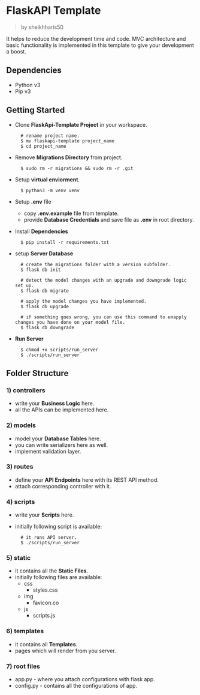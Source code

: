 # FlaskAPI Template

> by sheikhharis50

It helps to reduce the development time and code. MVC architecture and basic functionality is implemented in this template to give your development a boost.

## Dependencies

- Python v3
- Pip v3

## Getting Started

- Clone **FlaskApi-Template Project** in your workspace.

        # rename project name.
        $ mv flaskapi-template project_name
        $ cd project_name

- Remove **Migrations Directory** from project.

        $ sudo rm -r migrations && sudo rm -r .git

- Setup **virtual enviorment**.

        $ python3 -m venv venv

- Setup **.env** file

  - copy **.env.example** file from template.
  - provide **Database Credentials** and save file as **.env** in root directory.

- Install **Dependencies**

        $ pip install -r requirements.txt 

- setup **Server Database**

        # create the migrations folder with a version subfolder.
        $ flask db init
        
        # detect the model changes with an upgrade and downgrade logic set up.
        $ flask db migrate
        
        # apply the model changes you have implemented.
        $ flask db upgrade
        
        # if something goes wrong, you can use this command to unapply changes you have done on your model file.
        $ flask db downgrade

- **Run Server**

        $ chmod +x scripts/run_server
        $ ./scripts/run_server 

## Folder Structure

### 1) controllers

- write your **Business Logic** here.
- all the APIs can be implemented here.

### 2) models

- model your **Database Tables** here.
- you can write serializers here as well.
- implement validation layer.

### 3) routes

- define your **API Endpoints** here with its REST API method.
- attach corresponding controller with it.

### 4) scripts

- write your **Scripts** here.
- initially following script is available:

        # it runs API server.
        $ ./scripts/run_server

### 5) static

- it contains all the **Static Files**.
- initially following files are available:
  - css
    - styles.css
  - img
    - favicon.co
  - js
    - scripts.js
  
### 6) templates

- it contains all **Templates**.
- pages which will render from you server.

### 7) root files

- app.py - where you attach configurations with flask app.
- config.py - contains all the configurations of app.
